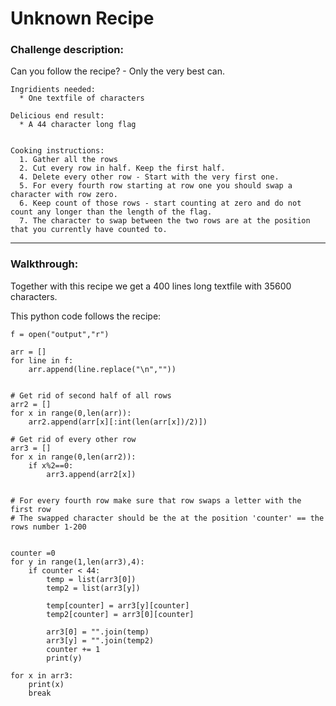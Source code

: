 # Unknown Recipe

### Challenge description:
Can you follow the recipe? - Only the very best can.
```
Ingridients needed:
  * One textfile of characters

Delicious end result:
  * A 44 character long flag


Cooking instructions:
  1. Gather all the rows
  2. Cut every row in half. Keep the first half.
  4. Delete every other row - Start with the very first one.
  5. For every fourth row starting at row one you should swap a character with row zero.
  6. Keep count of those rows - start counting at zero and do not count any longer than the length of the flag.
  7. The character to swap between the two rows are at the position that you currently have counted to.
  ```
____________________
### Walkthrough: 

Together with this recipe we get a 400 lines long textfile with 35600 characters.

This python code follows the recipe:  
```
f = open("output","r")

arr = []
for line in f:
    arr.append(line.replace("\n",""))


# Get rid of second half of all rows
arr2 = []
for x in range(0,len(arr)):
    arr2.append(arr[x][:int(len(arr[x])/2)])

# Get rid of every other row
arr3 = []
for x in range(0,len(arr2)):
    if x%2==0:
        arr3.append(arr2[x])


# For every fourth row make sure that row swaps a letter with the first row
# The swapped character should be the at the position 'counter' == the rows number 1-200


counter =0
for y in range(1,len(arr3),4):
    if counter < 44:
        temp = list(arr3[0])
        temp2 = list(arr3[y])

        temp[counter] = arr3[y][counter]
        temp2[counter] = arr3[0][counter]

        arr3[0] = "".join(temp)
        arr3[y] = "".join(temp2)
        counter += 1
        print(y)

for x in arr3:
    print(x)
    break

```
